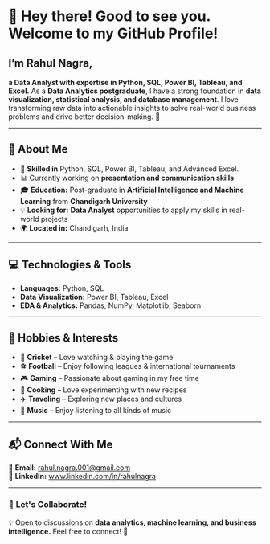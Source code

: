 # 👋 Hey there! Good to see you. Welcome to my GitHub Profile!  
## I’m Rahul Nagra, 
**a Data Analyst with expertise in Python, SQL, Power BI, Tableau, and Excel.**
As a **Data Analytics postgraduate**, I have a strong foundation in **data visualization, statistical analysis, and database management**. I love transforming raw data into actionable insights to solve real-world business problems and drive better decision-making. 🚀  

--- 

## 🔹 About Me  
- 🎯 **Skilled in** Python, SQL, Power BI, Tableau, and Advanced Excel.
- 📊 Currently working on **presentation and communication skills**  
- 🎓 **Education:** Post-graduate in **Artificial Intelligence and Machine Learning** from **Chandigarh University**  
- 💡 **Looking for:** **Data Analyst** opportunities to apply my skills in real-world projects  
- 🌍 **Located in:** Chandigarh, India  

---

## 💻 Technologies & Tools  
- **Languages:** Python, SQL
- **Data Visualization:** Power BI, Tableau, Excel
- **EDA & Analytics:** Pandas, NumPy, Matplotlib, Seaborn

---

## 🎯 Hobbies & Interests  
- 🏏 **Cricket** – Love watching & playing the game  
- ⚽ **Football** – Enjoy following leagues & international tournaments  
- 🎮 **Gaming** – Passionate about gaming in my free time  
- 🍳 **Cooking** – Love experimenting with new recipes  
- ✈️ **Traveling** – Exploring new places and cultures  
- 🎵 **Music** – Enjoy listening to all kinds of music  

---

## 📬 Connect With Me  

📧 **Email:** rahul.nagra.001@gmail.com  
💼 **LinkedIn:** www.linkedin.com/in/rahulnagra

---

### 🎯 **Let's Collaborate!**  
💡 Open to discussions on **data analytics, machine learning, and business intelligence.** Feel free to connect! 🚀  
